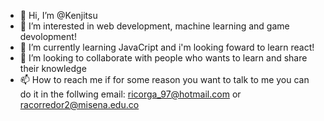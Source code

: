 - 👋 Hi, I’m @Kenjitsu 
- 👀 I’m interested in web development, machine learning and game devolopment!
- 🌱 I’m currently learning JavaCript and i'm looking foward to learn react!
- 💞️ I’m looking to collaborate with people who wants to learn and share their knowledge
- 📫 How to reach me if for some reason you want to talk to me you can do it in the follwing email: ricorga_97@hotmail.com or racorredor2@misena.edu.co

<!---
Kenjitsu/Kenjitsu is a ✨ special ✨ repository because its `README.md` (this file) appears on your GitHub profile.
You can click the Preview link to take a look at your changes.
--->
